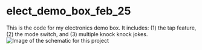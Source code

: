 # elect_demo_box_feb_25
This is the code for my electronics demo box.  It includes: (1) the tap feature, (2) the mode switch, and (3) multiple knock knock jokes. 
![Image of the schematic for this project](elec_demo_box_feb_25/schematic.png)
